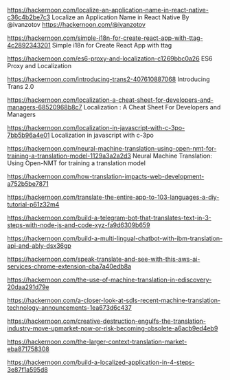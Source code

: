 
https://hackernoon.com/localize-an-application-name-in-react-native-c36c4b2be7c3
Localize an Application Name in React Native
By @ivanzotov 
https://hackernoon.com/@ivanzotov

https://hackernoon.com/simple-i18n-for-create-react-app-with-ttag-4c2892343201
Simple i18n for Create React App with ttag

https://hackernoon.com/es6-proxy-and-localization-c1269bbc0a26
ES6 Proxy and Localization

https://hackernoon.com/introducing-trans2-407610887068
Introducing Trans 2.0

https://hackernoon.com/localization-a-cheat-sheet-for-developers-and-managers-68520968b8c7
Localization : A Cheat Sheet For Developers and Managers

https://hackernoon.com/localization-in-javascript-with-c-3po-7bb5b96a4e01
Localization in javascript with c-3po

https://hackernoon.com/neural-machine-translation-using-open-nmt-for-training-a-translation-model-1129a3a2a2d3
Neural Machine Translation: Using Open-NMT for training a translation model

https://hackernoon.com/how-translation-impacts-web-development-a752b5be7871

https://hackernoon.com/translate-the-entire-app-to-103-languages-a-diy-tutorial-p61z32m4

https://hackernoon.com/build-a-telegram-bot-that-translates-text-in-3-steps-with-node-js-and-code-xyz-fa9d6309b659

https://hackernoon.com/build-a-multi-lingual-chatbot-with-ibm-translation-api-and-ably-dsx36gp

https://hackernoon.com/speak-translate-and-see-with-this-aws-ai-services-chrome-extension-cba7a40edb8a

https://hackernoon.com/the-use-of-machine-translation-in-ediscovery-20daa291d79e

https://hackernoon.com/a-closer-look-at-sdls-recent-machine-translation-technology-announcements-1ea673d6c437

https://hackernoon.com/creative-destruction-engulfs-the-translation-industry-move-upmarket-now-or-risk-becoming-obsolete-a6acb9ed4eb9

https://hackernoon.com/the-larger-context-translation-market-eba871758308

https://hackernoon.com/build-a-localized-application-in-4-steps-3e87f1a595d8
